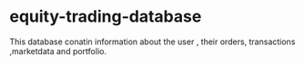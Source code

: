# equity-trading-database
This  database conatin information about the user , their orders, transactions ,marketdata and portfolio.
